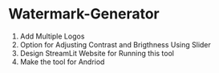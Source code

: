 # Watermark-Generator

1. Add Multiple Logos
2. Option for Adjusting Contrast and Brigthness Using Slider
3. Design StreamLit Website for Running this tool
4. Make the tool for Andriod
